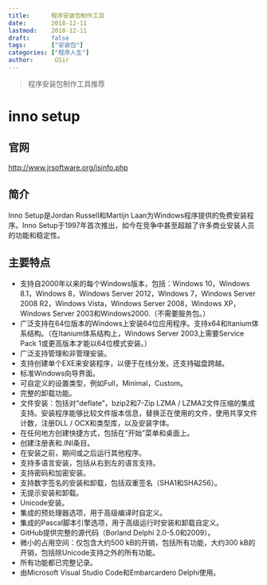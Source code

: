 ```yaml
---
title:      程序安装包制作工具
date:       2018-12-11
lastmod:    2018-12-11
draft:      false
tags:       ["安装包"]
categories: ["程序人生"]
author:      GSir
---
```


> 程序安装包制作工具推荐

<!--more-->

# inno setup

## 官网

http://www.jrsoftware.org/isinfo.php

## 简介

Inno Setup是Jordan Russell和Martijn Laan为Windows程序提供的免费安装程序。Inno Setup于1997年首次推出，如今在竞争中甚至超越了许多商业安装人员的功能和稳定性。

## 主要特点

- 支持自2000年以来的每个Windows版本，包括：Windows 10，Windows 8.1，Windows 8，Windows Server 2012，Windows 7，Windows Server 2008 R2，Windows Vista，Windows Server 2008，Windows XP，Windows Server 2003和Windows2000.（不需要服务包。）
- 广泛支持在64位版本的Windows上安装64位应用程序。支持x64和Itanium体系结构。（在Itanium体系结构上，Windows Server 2003上需要Service Pack 1或更高版本才能以64位模式安装。）
- 广泛支持管理和非管理安装。
- 支持创建单个EXE来安装程序，以便于在线分发。还支持磁盘跨越。
- 标准Windows向导界面。
- 可自定义的设置类型，例如Full，Minimal，Custom。
- 完整的卸载功能。
- 文件安装：包括对“deflate”，bzip2和7-Zip LZMA / LZMA2文件压缩的集成支持。安装程序能够比较文件版本信息，替换正在使用的文件，使用共享文件计数，注册DLL / OCX和类型库，以及安装字体。
- 在任何地方创建快捷方式，包括在“开始”菜单和桌面上。
- 创建注册表和.INI条目。
- 在安装之前，期间或之后运行其他程序。
- 支持多语言安装，包括从右到左的语言支持。
- 支持密码和加密安装。
- 支持数字签名的安装和卸载，包括双重签名（SHA1和SHA256）。
- 无提示安装和卸载。
- Unicode安装。
- 集成的预处理器选项，用于高级编译时自定义。
- 集成的Pascal脚本引擎选项，用于高级运行时安装和卸载自定义。
- GitHub提供完整的源代码（Borland Delphi 2.0-5.0和2009）。
- 微小的占用空间：仅包含大约500 kB的开销，包括所有功能，大约300 kB的开销，包括除Unicode支持之外的所有功能。
- 所有功能都已完整记录。
- 由Microsoft Visual Studio Code和Embarcardero Delphi使用。
